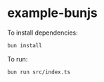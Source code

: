# example-bunjs

To install dependencies:

```bash
bun install
```

To run:

```bash
bun run src/index.ts
```
